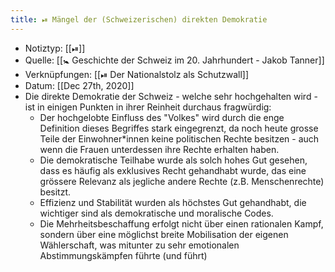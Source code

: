 ```yaml
---
title: ⏯ Mängel der (Schweizerischen) direkten Demokratie
---
```


- Notiztyp: [[⏯]]
- Quelle: [[🚼 Geschichte der Schweiz im 20. Jahrhundert - Jakob Tanner]]
- Verknüpfungen: [[⏯ Der Nationalstolz als Schutzwall]]
- Datum: [[Dec 27th, 2020]]
- Die direkte Demokratie der Schweiz - welche sehr hochgehalten wird - ist in einigen Punkten in ihrer Reinheit durchaus fragwürdig:
	- Der hochgelobte Einfluss des "Volkes" wird durch die enge Definition dieses Begriffes stark eingegrenzt, da noch heute grosse Teile der Einwohner*innen keine politischen Rechte besitzen - auch wenn die Frauen unterdessen ihre Rechte erhalten haben.
	- Die demokratische Teilhabe wurde als solch hohes Gut gesehen, dass es häufig als exklusives Recht gehandhabt wurde, das eine grössere Relevanz als jegliche andere Rechte (z.B. Menschenrechte) besitzt.
	- Effizienz und Stabilität wurden als höchstes Gut gehandhabt, die wichtiger sind als demokratische und moralische Codes.
	- Die Mehrheitsbeschaffung erfolgt nicht über einen rationalen Kampf, sondern über eine möglichst breite Mobilisation der eigenen Wählerschaft, was mitunter zu sehr emotionalen Abstimmungskämpfen führte (und führt)